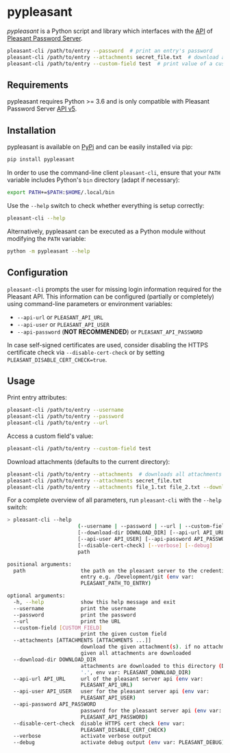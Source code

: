 # pypleasant

*pypleasant* is a Python script and library which interfaces with
the [API](https://pleasantsolutions.com/info/pleasant-password-server/m-programmatic-access/restful-api) of
[Pleasant Password Server](https://www.passwordserver.de/).

```bash
pleasant-cli /path/to/entry --password  # print an entry's password
pleasant-cli /path/to/entry --attachments secret_file.txt  # download an attachment
pleasant-cli /path/to/entry --custom-field test  # print value of a custom field
```


## Requirements

pypleasant requires Python >= 3.6 and is only compatible with Pleasant Password Server
[API v5](https://pleasantsolutions.com/info/pleasant-password-server/m-programmatic-access/restful-api-v5).


## Installation

pypleasant is available on [PyPi](https://pypi.org/project/pypleasant/) and can be easily installed via pip:

```bash
pip install pypleasant
```

In order to use the command-line client `pleasant-cli`, ensure that your `PATH` variable includes
Python's `bin` directory (adapt if necessary):

```bash
export PATH+=$PATH:$HOME/.local/bin
```

Use the `--help` switch to check whether everything is setup correctly:

```bash
pleasant-cli --help
```

Alternatively, pypleasant can be executed as a Python module without modifying the `PATH` variable:

```bash
python -m pypleasant --help
```


## Configuration

`pleasant-cli` prompts the user for missing login information required for the Pleasant API.
This information can be configured (partially or completely) using command-line parameters
or environment variables:

* `--api-url` or `PLEASANT_API_URL`
* `--api-user` or `PLEASANT_API_USER`
* `--api-password` (**NOT RECOMMENDED**) or `PLEASANT_API_PASSWORD`

In case self-signed certificates are used, consider disabling the HTTPS certificate check via
`--disable-cert-check` or by setting `PLEASANT_DISABLE_CERT_CHECK=true`.


## Usage

Print entry attributes:

```bash
pleasant-cli /path/to/entry --username
pleasant-cli /path/to/entry --password
pleasant-cli /path/to/entry --url
```

Access a custom field's value:

```bash
pleasant-cli /path/to/entry --custom-field test
```

Download attachments (defaults to the current directory):

```bash
pleasant-cli /path/to/entry --attachments  # downloads all attachments
pleasant-cli /path/to/entry --attachments secret_file.txt
pleasant-cli /path/to/entry --attachments file_1.txt file_2.txt --download-dir /path/to/download/dir
```

For a complete overview of all parameters, run `pleasant-cli` with the `--help` switch:

```bash
> pleasant-cli --help
                       (--username | --password | --url | --custom-field [CUSTOM_FIELD] | --attachments [ATTACHMENTS [ATTACHMENTS ...]])
                       [--download-dir DOWNLOAD_DIR] [--api-url API_URL]
                       [--api-user API_USER] [--api-password API_PASSWORD]
                       [--disable-cert-check] [--verbose] [--debug]
                       path

positional arguments:
  path                  the path on the pleasant server to the credential
                        entry e.g. /Development/git (env var:
                        PLEASANT_PATH_TO_ENTRY)

optional arguments:
  -h, --help            show this help message and exit
  --username            print the username
  --password            print the password
  --url                 print the URL
  --custom-field [CUSTOM_FIELD]
                        print the given custom field
  --attachments [ATTACHMENTS [ATTACHMENTS ...]]
                        download the given attachment(s). if no attachment is
                        given all attachments are downloaded
  --download-dir DOWNLOAD_DIR
                        attachments are downloaded to this directory (DEFAULT:
                        '.', env var: PLEASANT_DOWNLOAD_DIR)
  --api-url API_URL     url of the pleasant server api (env var:
                        PLEASANT_API_URL)
  --api-user API_USER   user for the pleasant server api (env var:
                        PLEASANT_API_USER)
  --api-password API_PASSWORD
                        password for the pleasant server api (env var:
                        PLEASANT_API_PASSWORD)
  --disable-cert-check  disable HTTPS cert check (env var:
                        PLEASANT_DISABLE_CERT_CHECK)
  --verbose             activate verbose output
  --debug               activate debug output (env var: PLEASANT_DEBUG)
```
